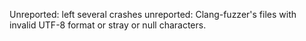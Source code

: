 Unreported: left several crashes unreported: Clang-fuzzer's files with invalid UTF-8 format or stray or null characters.
